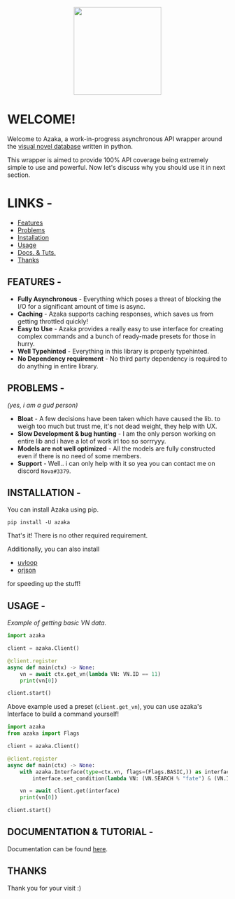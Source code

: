 <p align="center"> <img src="https://cdn-icons-png.flaticon.com/512/2322/2322246.png" height=200> </p>

# WELCOME!

Welcome to Azaka, a work-in-progress asynchronous API wrapper around the [visual novel database](https://vndb.org/) written in python.

This wrapper is aimed to provide 100% API coverage being extremely simple to use and powerful. Now let's discuss why you should use it in next section.

# LINKS -

- [Features](https://github.com/mooncell07/Azaka#features--)
- [Problems](https://github.com/mooncell07/Azaka#problems--)
- [Installation](https://github.com/mooncell07/Azaka#installation--)
- [Usage](https://github.com/mooncell07/Azaka#usage--)
- [Docs. & Tuts.](https://github.com/mooncell07/Azaka#documentation--tutorial--)
- [Thanks](https://github.com/mooncell07/Azaka#thanks)

## FEATURES -

- **Fully Asynchronous** - Everything which poses a threat of blocking the I/O for a significant amount of time is async.
- **Caching** - Azaka supports caching responses, which saves us from getting throttled quickly!
- **Easy to Use** - Azaka provides a really easy to use interface for creating complex commands and a bunch of ready-made presets for those in hurry.
- **Well Typehinted** - Everything in this library is properly typehinted.
- **No Dependency requirement** - No third party dependency is required to do anything in entire library.


## PROBLEMS -

*(yes, i am a gud person)*

- **Bloat** - A few decisions have been taken which have caused the lib. to weigh too much but trust me, it's not dead weight, they help with UX.
- **Slow Development & bug hunting** - I am the only person working on entire lib and i have a lot of work irl too so sorrryyy.
- **Models are not well optimized** - All the models are fully constructed even if there is no need of some members.
- **Support** - Well.. i can only help with it so yea you can contact me on discord `Nova#3379`.


## INSTALLATION -

You can install Azaka using pip.

`pip install -U azaka`

That's it! There is no other required requirement.

Additionally, you can also install

- [uvloop](https://pypi.org/project/uvloop/)
- [orjson](https://pypi.org/project/orjson/)

for speeding up the stuff!

## USAGE -

*Example of getting basic VN data.*

```py
import azaka

client = azaka.Client()

@client.register
async def main(ctx) -> None:
    vn = await ctx.get_vn(lambda VN: VN.ID == 11)
    print(vn[0])

client.start()
```

Above example used a preset (`client.get_vn`), you can use azaka's Interface to build a command yourself!

```py
import azaka
from azaka import Flags

client = azaka.Client()

@client.register
async def main(ctx) -> None:
    with azaka.Interface(type=ctx.vn, flags=(Flags.BASIC,)) as interface:
        interface.set_condition(lambda VN: (VN.SEARCH % "fate") & (VN.ID == 50))

    vn = await client.get(interface)
    print(vn[0])

client.start()
```

## DOCUMENTATION & TUTORIAL -

Documentation can be found [here](https://mooncell07.github.io/Azaka/).


## THANKS

Thank you for your visit :)
